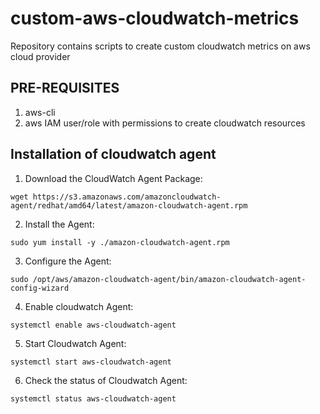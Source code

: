 # custom-aws-cloudwatch-metrics
Repository contains scripts to create custom cloudwatch metrics on aws cloud provider

## PRE-REQUISITES
1) aws-cli
2) aws IAM user/role with permissions to create cloudwatch resources

## Installation of cloudwatch agent

1. Download the CloudWatch Agent Package:
```
wget https://s3.amazonaws.com/amazoncloudwatch-agent/redhat/amd64/latest/amazon-cloudwatch-agent.rpm
```
2. Install the Agent:
```
sudo yum install -y ./amazon-cloudwatch-agent.rpm
```
3. Configure the Agent:
```
sudo /opt/aws/amazon-cloudwatch-agent/bin/amazon-cloudwatch-agent-config-wizard
```
4. Enable cloudwatch Agent:
```
systemctl enable aws-cloudwatch-agent
```
5. Start Cloudwatch Agent:
```
systemctl start aws-cloudwatch-agent
```
6. Check the status of Cloudwatch Agent:
```
systemctl status aws-cloudwatch-agent
```

